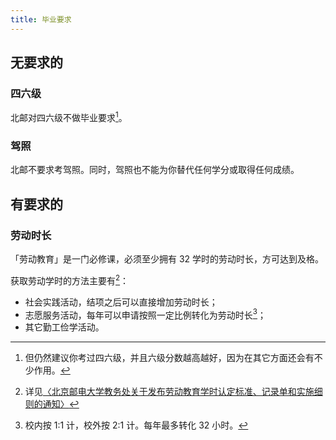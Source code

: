```yaml
---
title: 毕业要求
---
```


## 无要求的

### 四六级

北邮对四六级不做毕业要求[^1]。

[^1]: 但仍然建议你考过四六级，并且六级分数越高越好，因为在其它方面还会有不少作用。

### 驾照

北邮不要求考驾照。同时，驾照也不能为你替代任何学分或取得任何成绩。

## 有要求的

### 劳动时长

「劳动教育」是一门必修课，必须至少拥有 32 学时的劳动时长，方可达到及格。

获取劳动学时的方法主要有[^2]：

- 社会实践活动，结项之后可以直接增加劳动时长；
- 志愿服务活动，每年可以申请按照一定比例转化为劳动时长[^3]；
- 其它勤工俭学活动。

[^2]: 详见[〈北京邮电大学教务处关于发布劳动教育学时认定标准、记录单和实施细则的通知〉](https://jwc.bupt.edu.cn/gyfbldjyxsrdbzjldhssxzdtz.pdf)
[^3]: 校内按 1:1 计，校外按 2:1 计。每年最多转化 32 小时。
